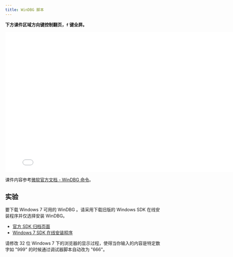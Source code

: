 ```yaml
---
title: WinDBG 脚本
---
```


**下方课件区域方向键控制翻页，`f` 键全屏。**

<iframe src="./slideshow.html" frameborder=0 width=800 height=450></iframe>

课件内容参考[微软官方文档 - WinDBG 命令](https://docs.microsoft.com/zh-cn/windows-hardware/drivers/debugger/using-debugger-commands)。

## 实验

要下载 Windows 7 可用的 WinDBG 。请采用下载旧版的 Windows SDK 在线安装程序并仅选择安装 WinDBG。

- [官方 SDK 归档页面](https://developer.microsoft.com/zh-cn/windows/downloads/sdk-archive)
- [Windows 7 SDK 在线安装程序](https://www.microsoft.com/en-us/download/details.aspx?id=8279)

请修改 32 位 Windows 7 下的浏览器的显示过程，使得当你输入的内容是特定数字如 "999" 的时候通过调试器脚本自动改为 "666"。
